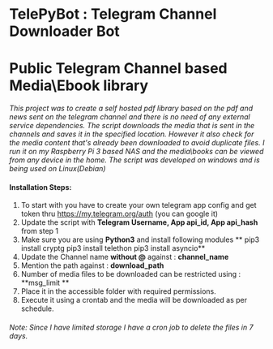 # TelePyBot : Telegram Channel Downloader Bot
# Public Telegram Channel based Media\Ebook library

*This project was to create a self hosted pdf library based on the pdf and news sent on the telegram channel  and there is no need of any external service dependencies.
The script downloads the media that is sent in the channels and saves it in the specified location. However it also check for the media content that's already been downloaded to avoid duplicate files.
I run it on my Raspberry Pi 3 based NAS and the media\books can be viewed from any device in the home.
The script was developed on windows and is being used on Linux(Debian)*

#### Installation Steps:
1)	To start with you have to create your own telegram app config and get token thru https://my.telegram.org/auth (you can google it)
2)	Update the  script with **Telegram Username, App api_id, App api_hash** from step 1
3)	Make sure you are using **Python3** and install following modules
**  pip3 install cryptg
  pip3 install telethon
  pip3 install asyncio**
4)	Update the Channel name **without @** against : **channel_name**
5)	Mention the path against : **download_path**
6)  Number of media files to be downloaded can be restricted using : **msg_limit **
7)	Place it in the accessible folder with required permissions.
8)	Execute it using a crontab and the media will be downloaded as per schedule.

###### Note: *Since I have limited storage I have a cron job to delete the files in 7 days.*
